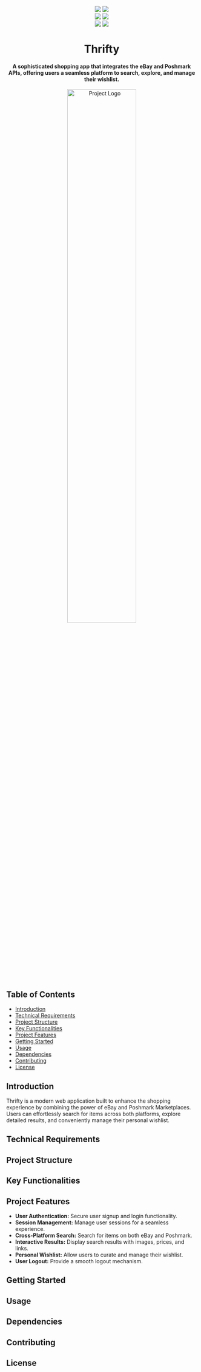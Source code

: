 <p align="center">
    <a href=""><img src="https://img.shields.io/badge/Maintained%3F-yes-green.svg" /></a>
    <a href=""><img src="https://badgen.net/github/commits/sabashahbaz/Thrifty2.0" /></a>
    <br>
    <a href="https://img.shields.io/badge/Node%20js-339933?style=for-the-badge&logo=nodedotjs&logoColor=white" /></a>
    <a href=""><img src="https://img.shields.io/badge/React.js-%2361DAFB.svg?style=for-the-badge&logo=react&logoColor=white"/></a>
    <a href=""><img src="https://img.shields.io/badge/Express%20js-000000?style=for-the-badge&logo=express&logoColor=white" /></a>
    <br>
    <a href=""><img src="https://img.shields.io/badge/MongoDB-4EA94B?style=for-the-badge&logo=mongodb&logoColor=white" /></a>
    <a href=""><img src="https://img.shields.io/badge/Tailwind_CSS-38B2AC?style=for-the-badge&logo=tailwind-css&logoColor=white" /></a>
</p>

<h1 align="center"><b>Thrifty</b></h1>
<h4 align="center"> A sophisticated shopping app that integrates the eBay and Poshmark APIs, offering users a seamless platform to search, explore, and manage their wishlist.</h4>

<p align="center">
    <img src="" alt="Project Logo" width=60% height=60%/>
</p>

## Table of Contents

- [Introduction](#Introduction)
- [Technical Requirements](#technical_requirements)
- [Project Structure](#project-structure)
- [Key Functionalities](#key-functionalities)
- [Project Features](#project-features)
- [Getting Started](#getting-started)
- [Usage](#usage)
- [Dependencies](#dependencies)
- [Contributing](#contributing)
- [License](#license)

## Introduction

Thrifty is a modern web application built to enhance the shopping experience by combining the power of eBay and Poshmark Marketplaces. Users can effortlessly search for items across both platforms, explore detailed results, and conveniently manage their personal wishlist.

## Technical Requirements

## Project Structure

## Key Functionalities

## Project Features

- **User Authentication:** Secure user signup and login functionality.
- **Session Management:** Manage user sessions for a seamless experience.
- **Cross-Platform Search:** Search for items on both eBay and Poshmark.
- **Interactive Results:** Display search results with images, prices, and links.
- **Personal Wishlist:** Allow users to curate and manage their wishlist.
- **User Logout:** Provide a smooth logout mechanism.

## Getting Started

## Usage

## Dependencies

## Contributing

## License
